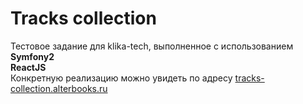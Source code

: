 Tracks collection
=========

Тестовое задание для klika-tech, выполненное с использованием  
**Symfony2**   
**ReactJS**    
Конкретную реализацию можно увидеть по адресу [tracks-collection.alterbooks.ru](http://tracks-collection.alterbooks.ru/)